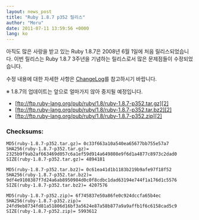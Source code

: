 ```yaml
---
layout: news_post
title: "Ruby 1.8.7 p352 릴리스"
author: "Moru"
date: 2011-07-11 13:59:56 +0000
lang: ko
---
```


아직도 많은 사랑을 받고 있는 Ruby 1.8.7은 2008년 6월 1일에 처음 릴리스되었습니다. 이번 릴리스는 Ruby
1.8.7 3주년을 기념하는 릴리스로서 많은 문제점들이 수정되었습니다.

수정 내용에 대한 자세한 사항은 [ChangeLog][1]를 참고하시기 바랍니다.

※ 1.8.7의 업데이트는 앞으로 얼마가지 않아 중지될 예정입니다.

* [ftp://ftp.ruby-lang.org/pub/ruby/1.8/ruby-1.8.7-p352.tar.gz][2]
* [ftp://ftp.ruby-lang.org/pub/ruby/1.8/ruby-1.8.7-p352.tar.bz2][2]
* [ftp://ftp.ruby-lang.org/pub/ruby/1.8/ruby-1.8.7-p352.zip][2]

### Checksums:

    MD5(ruby-1.8.7-p352.tar.gz)= 0c33f663a10a540ea65677bb755e57a7
    SHA256(ruby-1.8.7-p352.tar.gz)= 2325b9f9ab2af663469d057c6a1ef59d914a649808e9f6d1a4877c8973c2dad0
    SIZE(ruby-1.8.7-p352.tar.gz)= 4894181

    MD5(ruby-1.8.7-p352.tar.bz2)= 0c61ea41d1b1183b219b9afe97f18f52
    SHA256(ruby-1.8.7-p352.tar.bz2)= 9df4e9108387f7d24a6ab8950984d0c0f8cdbc1dad63194e744f1a176d1c5576
    SIZE(ruby-1.8.7-p352.tar.bz2)= 4207576

    MD5(ruby-1.8.7-p352.zip)= 6f745837e50a86fe0c924dccfa65b4ec
    SHA256(ruby-1.8.7-p352.zip)= 24fd9eb8734fd81a51806d16bf3a5624e87a58b877a9a9affb1f6c6158cad5c9
    SIZE(ruby-1.8.7-p352.zip)= 5993612



[1]: http://svn.ruby-lang.org/repos/ruby/tags/v1_8_7_352/ChangeLog
[2]: ftp://ftp.ruby-lang.org/pub/ruby/1.8/ruby-1.8.7-p352.tar.gz
